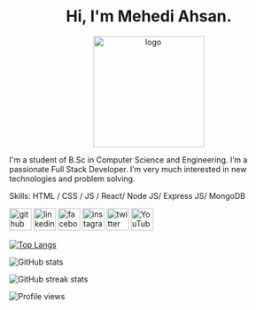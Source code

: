 <h1 align="center">Hi, I'm Mehedi Ahsan.</h1>

<div align="center">
<img src="[images/me.png](https://scontent.fdac19-1.fna.fbcdn.net/v/t39.30808-6/274307798_1343853752726438_2716784627022726146_n.jpg?_nc_cat=104&ccb=1-7&_nc_sid=174925&_nc_eui2=AeHmxcSIYf8cAYP5vCgNyf219HcUaBK3Vvb0dxRoErdW9nz0TMT-QTu1Yt5o8Cq2Apy6Q8laIfeMbyCSV7cKtvw_&_nc_ohc=OdBy47rS8PAAX9rXusZ&_nc_ht=scontent.fdac19-1.fna&oh=00_AfAOZffttBG38oDUjNMh1yqMoIzqT_81obyIXJ_9QbayWg&oe=637B8F4D)" alt="logo" width="200" height="auto" />
</div>

I'm a student of B.Sc in Computer Science and Engineering. I’m a passionate Full Stack Developer. I’m very much interested in new technologies and 
problem solving.

Skills:  HTML / CSS / JS / React/ Node JS/ Express JS/ MongoDB



[<img src='https://cdn.jsdelivr.net/npm/simple-icons@3.0.1/icons/github.svg' alt='github' height='40'>](https://github.com/MehediAhsan)  [<img src='https://cdn.jsdelivr.net/npm/simple-icons@3.0.1/icons/linkedin.svg' alt='linkedin' height='40'>](https://www.linkedin.com/in/https://www.linkedin.com/in/mehediahsan//)  [<img src='https://cdn.jsdelivr.net/npm/simple-icons@3.0.1/icons/facebook.svg' alt='facebook' height='40'>](https://www.facebook.com/https://www.facebook.com/mehediahsan19/)  [<img src='https://cdn.jsdelivr.net/npm/simple-icons@3.0.1/icons/instagram.svg' alt='instagram' height='40'>](https://www.instagram.com/https://www.instagram.com/mehediahsan_//)  [<img src='https://cdn.jsdelivr.net/npm/simple-icons@3.0.1/icons/twitter.svg' alt='twitter' height='40'>](https://twitter.com/https://twitter.com/MehediAhsan_)  [<img src='https://cdn.jsdelivr.net/npm/simple-icons@3.0.1/icons/youtube.svg' alt='YouTube' height='40'>](https://www.youtube.com/channel/https://www.youtube.com/channel/UCGN_2qWs3rzl-WbiMBlwnFA)  

[![Top Langs](https://github-readme-stats.vercel.app/api/top-langs/?username=MehediAhsan)](https://github.com/anuraghazra/github-readme-stats)

![GitHub stats](https://github-readme-stats.vercel.app/api?username=MehediAhsan&show_icons=true)  

![GitHub streak stats](https://github-readme-streak-stats.herokuapp.com/?user=MehediAhsan)  

![Profile views](https://gpvc.arturio.dev/MehediAhsan)  
